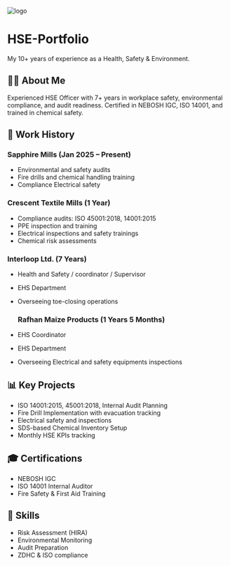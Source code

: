 ![logo](https://github.com/RehmanAli071/Rehman-Ali/blob/main/Blue%20Brown%20Corporate%20Online%20Business%20Webinar%20Banner.png)
# HSE-Portfolio
My 10+ years of experience as a Health, Safety &amp; Environment.
## 🧑‍💼 About Me
Experienced HSE Officer with 7+ years in workplace safety, environmental compliance, and audit readiness. Certified in NEBOSH IGC, ISO 14001, and trained in chemical safety.

## 🏢 Work History

### Sapphire Mills (Jan 2025 – Present)
- Environmental and safety audits
- Fire drills and chemical handling training
- Compliance Electrical safety 

### Crescent Textile Mills (1 Year)
- Compliance audits: ISO 45001:2018, 14001:2015
- PPE inspection and training
- Electrical inspections and safety trainings
- Chemical risk assessments

### Interloop Ltd. (7 Years)
- Health and Safety / coordinator / Supervisor
- EHS Department
- Overseeing toe-closing operations
  
  ### Rafhan Maize Products (1 Years 5 Months)
- EHS Coordinator
- EHS Department
- Overseeing Electrical and safety equipments inspections

## 📊 Key Projects
- ISO 14001:2015, 45001:2018, Internal Audit Planning
- Fire Drill Implementation with evacuation tracking
- Electrical safety and inspections
- SDS-based Chemical Inventory Setup
- Monthly HSE KPIs tracking

## 🎓 Certifications
- NEBOSH IGC
- ISO 14001 Internal Auditor
- Fire Safety & First Aid Training

## 🧠 Skills
- Risk Assessment (HIRA)
- Environmental Monitoring
- Audit Preparation
- ZDHC & ISO compliance
